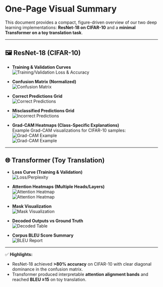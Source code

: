 # One-Page Visual Summary

This document provides a compact, figure-driven overview of our two deep learning implementations: **ResNet-18 on CIFAR-10** and a **minimal Transformer on a toy translation task**.

---

## 🖼️ ResNet-18 (CIFAR-10)

- **Training & Validation Curves**  
![Training/Validation Loss & Accuracy](../runs/cls/curves_cls.png) 

- **Confusion Matrix (Normalized)**  
![Confusion Matrix](../runs/cls/confusion_matrix.png)

- **Correct Predictions Grid**  
![Correct Predictions](../runs/cls/preds_grid.png)

- **Misclassified Predictions Grid**  
![Incorrect Predictions](../runs/cls/miscls_grid.png)

- **Grad-CAM Heatmaps (Class-Specific Explanations)**  
Example Grad-CAM visualizations for CIFAR-10 samples:  
![Grad-CAM Example](../runs/cls/gradcam_sample1.png)  
![Grad-CAM Example](../runs/cls/gradcam_sample2.png)

---

## 🌐 Transformer (Toy Translation)

- **Loss Curve (Training & Validation)**  
![Loss/Perplexity](../runs/mt/curves_mt.png)

- **Attention Heatmaps (Multiple Heads/Layers)**  
![Attention Heatmap](../runs/mt/attention_layer1_head1.png)  
![Attention Heatmap](../runs/mt/attention_layer2_head2.png)

- **Mask Visualization**  
![Mask Visualization](../runs/mt/masks_demo.png)

- **Decoded Outputs vs Ground Truth**  
![Decoded Table](../runs/mt/decodes_table.png)

- **Corpus BLEU Score Summary**  
![BLEU Report](../runs/mt/bleu_report.png)

---

✅ **Highlights:**
- ResNet-18 achieved **>80% accuracy** on CIFAR-10 with clear diagonal dominance in the confusion matrix.  
- Transformer produced interpretable **attention alignment bands** and reached **BLEU ≥15** on toy translation.
